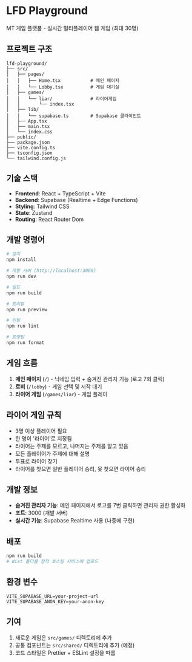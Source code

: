 # LFD Playground

MT 게임 플랫폼 - 실시간 멀티플레이어 웹 게임 (최대 30명)

## 프로젝트 구조

```
lfd-playground/
├── src/
│   ├── pages/
│   │   ├── Home.tsx           # 메인 페이지
│   │   └── Lobby.tsx          # 게임 대기실
│   ├── games/
│   │   └── liar/              # 라이어게임
│   │       └── index.tsx
│   ├── lib/
│   │   └── supabase.ts        # Supabase 클라이언트
│   ├── App.tsx
│   ├── main.tsx
│   └── index.css
├── public/
├── package.json
├── vite.config.ts
├── tsconfig.json
└── tailwind.config.js
```

## 기술 스택

- **Frontend**: React + TypeScript + Vite
- **Backend**: Supabase (Realtime + Edge Functions)
- **Styling**: Tailwind CSS
- **State**: Zustand
- **Routing**: React Router Dom

## 개발 명령어

```bash
# 설치
npm install

# 개발 서버 (http://localhost:3000)
npm run dev

# 빌드
npm run build

# 프리뷰
npm run preview

# 린팅
npm run lint

# 포맷팅
npm run format
```

## 게임 흐름

1. **메인 페이지** (`/`) - 닉네임 입력 + 숨겨진 관리자 기능 (로고 7회 클릭)
2. **로비** (`/lobby`) - 게임 선택 및 시작 대기
3. **라이어 게임** (`/games/liar`) - 게임 플레이

## 라이어 게임 규칙

- 3명 이상 플레이어 필요
- 한 명이 '라이어'로 지정됨
- 라이어는 주제를 모르고, 나머지는 주제를 알고 있음
- 모든 플레이어가 주제에 대해 설명
- 투표로 라이어 찾기
- 라이어를 찾으면 일반 플레이어 승리, 못 찾으면 라이어 승리

## 개발 정보

- **숨겨진 관리자 기능**: 메인 페이지에서 로고를 7번 클릭하면 관리자 권한 활성화
- **포트**: 3000 (개발 서버)
- **실시간 기능**: Supabase Realtime 사용 (나중에 구현)

## 배포

```bash
npm run build
# dist 폴더를 정적 호스팅 서비스에 업로드
```

## 환경 변수

```env
VITE_SUPABASE_URL=your-project-url
VITE_SUPABASE_ANON_KEY=your-anon-key
```

## 기여

1. 새로운 게임은 `src/games/` 디렉토리에 추가
2. 공통 컴포넌트는 `src/shared/` 디렉토리에 추가 (예정)
3. 코드 스타일은 Prettier + ESLint 설정을 따름